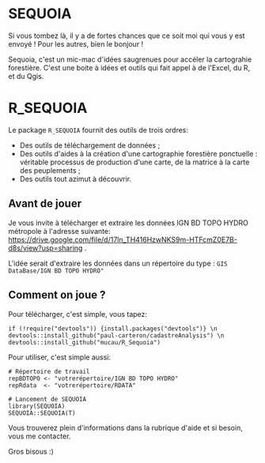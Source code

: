 # SEQUOIA
Si vous tombez là, il y a de fortes chances que ce soit moi qui vous y est envoyé ! Pour les autres, bien le bonjour !

Sequoia, c'est un mic-mac d'idées saugrenues pour accéler la cartograhie forestière.
C'est une boite à idées et outils qui fait appel à de l'Excel, du R, et du Qgis.

# R_SEQUOIA
Le package `R_SEQUOIA` fournit des outils de trois ordres:
- Des outils de téléchargement de données ;
- Des outils d'aides à la création d'une cartographie forestière ponctuelle : véritable processus de production d'une carte, de la matrice à la carte des peuplements ;
- Des outils tout azimut à découvrir.

## Avant de jouer
Je vous invite à télécharger et extraire les données IGN BD TOPO HYDRO métropole à l'adresse suivante: https://drive.google.com/file/d/17ln_TH416HzwNKS9m-HTFcmZ0E7B-d8s/view?usp=sharing . 

L'idée serait d'extraire les données dans un répertoire du type : `GIS DataBase/IGN BD TOPO HYDRO"`


## Comment on joue ?
Pour télécharger, c'est simple, vous tapez: 

`if (!require("devtools")) {install.packages("devtools")} \n
devtools::install_github("paul-carteron/cadastreAnalysis") \n
devtools::install_github("mucau/R_Sequoia")`

Pour utiliser, c'est simple aussi:

```
# Répertoire de travail
repBDTOPO <- "votrerépertoire/IGN BD TOPO HYDRO"
repRdata  <- "votrerépertoire/RDATA"

# Lancement de SEQUOIA
library(SEQUOIA)
SEQUOIA::SEQUOIA(T)
```

Vous trouverez plein d'informations dans la rubrique d'aide et si besoin, vous me contacter.

Gros bisous :)
